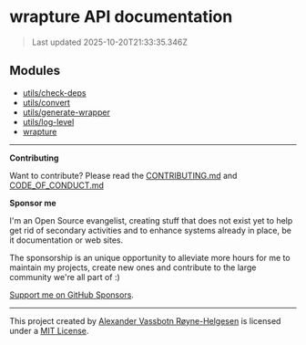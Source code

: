 # wrapture API documentation

> Last updated 2025-10-20T21:33:35.346Z

## Modules

- [utils/check-deps](utils/check-deps.md)
- [utils/convert](utils/convert.md)
- [utils/generate-wrapper](utils/generate-wrapper.md)
- [utils/log-level](utils/log-level.md)
- [wrapture](wrapture.md)

---

**Contributing**

Want to contribute? Please read the
[CONTRIBUTING.md](https://github.com/phun-ky/wrapture/blob/main/CONTRIBUTING.md)
and
[CODE_OF_CONDUCT.md](https://github.com/phun-ky/wrapture/blob/main/CODE_OF_CONDUCT.md)

**Sponsor me**

I'm an Open Source evangelist, creating stuff that does not exist yet to help
get rid of secondary activities and to enhance systems already in place, be it
documentation or web sites.

The sponsorship is an unique opportunity to alleviate more hours for me to
maintain my projects, create new ones and contribute to the large community
we're all part of :)

[Support me on GitHub Sponsors](https://github.com/sponsors/phun-ky).

---

This project created by [Alexander Vassbotn Røyne-Helgesen](http://phun-ky.net)
is licensed under a [MIT License](https://choosealicense.com/licenses/mit/).
